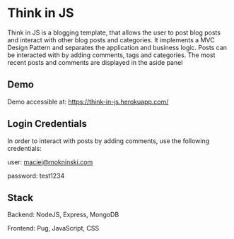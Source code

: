 # Think in JS

Think in JS is a blogging template, that allows the user to post blog posts and interact with other blog posts and categories. It implements a MVC Design Pattern and separates the application and business logic. Posts can be interacted with by adding comments, tags and categories. The most recent posts and comments are displayed in the aside panel

## Demo
Demo accessible at: https://think-in-js.herokuapp.com/

## Login Credentials
In order to interact with posts by adding comments, use the following credentials:

user: maciej@mokninski.com

password: test1234

## Stack

Backend: NodeJS, Express, MongoDB

Frontend: Pug, JavaScript, CSS
